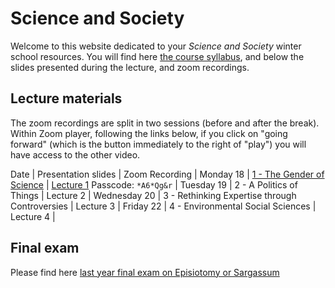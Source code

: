 # Science and Society

Welcome to this website dedicated to your *Science and Society* winter school resources. You will find here [the course syllabus](/resources/science-and-society-syllabus.pdf), and below the slides presented during the lecture, and zoom recordings.

## Lecture materials

The zoom recordings are split in two sessions (before and after the break). Within Zoom player, following the links below, if you click on "going forward" (which is the button immediately to the right of "play") you will have access to the other video.

Date | Presentation slides | Zoom Recording |
Monday 18 | [1 - The Gender of Science](/resources/1-the-gender-of-science.pdf) | [Lecture 1](https://sciencespo.zoom.us/rec/share/h2zARjm3g-VNgRQ-ndTKKs_aCTgFnPiF6W909EXMtCVOELYT9z3D1dLvSLUOxVVq.16oU2Zkf9N_EtJKg) Passcode: `*A6*Qg&r` |
Tuesday 19 | 2 - A Politics of Things | Lecture 2 |
Wednesday 20 | 3 - Rethinking Expertise through Controversies | Lecture 3 |
Friday 22 | 4 - Environmental Social Sciences | Lecture 4 |

## Final exam

Please find here [last year final exam on Episiotomy or Sargassum](/resources/2020-science-and-society-exam.pdf)
